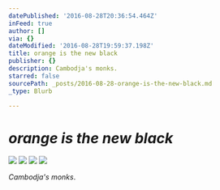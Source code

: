 ```yaml
---
datePublished: '2016-08-28T20:36:54.464Z'
inFeed: true
author: []
via: {}
dateModified: '2016-08-28T19:59:37.198Z'
title: orange is the new black
publisher: {}
description: Cambodja's monks.
starred: false
sourcePath: _posts/2016-08-28-orange-is-the-new-black.md
_type: Blurb

---
```

# _orange is the new black_
![](https://the-grid-user-content.s3-us-west-2.amazonaws.com/89eb74fd-fd00-487a-a226-ff2e073819a8.jpg)
![](https://the-grid-user-content.s3-us-west-2.amazonaws.com/dc5b8bff-dfa4-49a7-96ee-05b3ab8d111c.jpg)
![](https://the-grid-user-content.s3-us-west-2.amazonaws.com/5e24e7a1-e671-41fd-b1a7-eff075742993.jpg)
![](https://the-grid-user-content.s3-us-west-2.amazonaws.com/563c8050-429e-402f-a74a-99dffd8c6cf3.jpg)

_Cambodja's monks_.